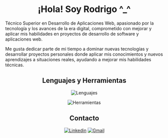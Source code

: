 <h1 align="center">¡Hola! Soy Rodrigo ^_^</h1>

Técnico Superior en Desarrollo de Aplicaciones Web, apasionado por la tecnología y los avances de la era digital, comprometido con mejorar y aplicar mis habilidades en proyectos de desarrollo de software y aplicaciones web.

Me gusta dedicar parte de mi tiempo a dominar nuevas tecnologías y desarrollar proyectos personales donde aplicar mis conocimientos y nuevos aprendizajes a situaciones reales, ayudando a mejorar mis habilidades técnicas.
<div align="center">

## Lenguajes y Herramientas

![Lenguajes](https://skillicons.dev/icons?i=html,css,js,ts,angular,bootstrap,java,php,mysql)

![Herramientas](https://skillicons.dev/icons?i=eclipse,vscode,git,ps,firebase,postman)


## Contacto

[![Linkedin](https://skillicons.dev/icons?i=linkedin)](https://www.linkedin.com/in/rodrigo-martinez-delgado/) [![Gmail](https://skillicons.dev/icons?i=gmail)](mailto:rodrigo.mardel.daw@gmail.com)

</div>
